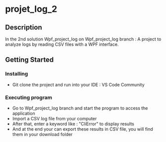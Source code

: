 # projet_log_2

## Description

In the 2nd solution Wpf_project_log on Wpf_project_log branch :
A project to analyze logs by reading CSV files with a WPF interface.

## Getting Started

### Installing

* Git clone the project and run into your IDE : VS Code Community

### Executing program

* Go to Wpf_project_log branch and start the program to access the application
* Import a CSV log file from your computer
* After that, enter a keyword like : "CliError" to display results
* And at the end your can export these results in CSV file, you will find them in your download folder
